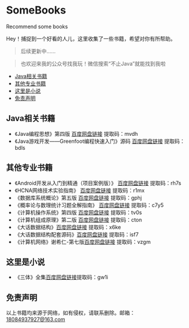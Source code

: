# SomeBooks
Recommend some books

Hey！捕捉到一个好看的人儿，这里收集了一些书籍，希望对你有所帮助。
>后续更新中……

>也欢迎来我的公众号找我玩！微信搜索“不止Java”就能找到我啦


* [Java相关书籍](#java相关书籍)
* [其他专业书籍](#其他专业书籍)
* [这里是小说](#这里是小说)
* [免责声明](#免责声明)


## Java相关书籍
- 《Java编程思想》第四版 [百度网盘链接](https://pan.baidu.com/s/13je_qC7gZ5A79mvEVlKz7Q ) 提取码：mvdh
- 《Java游戏开发——Greenfoot编程快速入门》源码 [百度网盘链接](https://pan.baidu.com/s/1Y4wNi336RS64QyZjshbyRw) 提取码：bdls
## 其他专业书籍
- 《Android开发从入门到精通（项目案例版）》 [百度网盘链接](https://pan.baidu.com/s/1eUYexktNfgpyHTJlQr591Q) 提取码：rh7s
- 《HCNA网络技术实验指南》 [百度网盘链接](https://pan.baidu.com/s/11G2qaY_5V0mDFizTV4IQAg) 提取码：r1mx
- 《数据库系统概论》第五版 [百度网盘链接](https://pan.baidu.com/s/1V4MkcFpiO3qSDJZXaC7B8g) 提取码：gphj
- 《概率论与数理统计习题全解指南》 [百度网盘链接](https://pan.baidu.com/s/18NOPHA-1yz1He_J9C9lCnQ) 提取码：c7y5
- 《计算机操作系统》第四版 [百度网盘链接](https://pan.baidu.com/s/1Ozt5T2oadEZJ9jq-_roWew) 提取码：tv0s
- 《计算机组成原理》第二版 [百度网盘链接](https://pan.baidu.com/s/1XxU_UJjhSpmHYKED6758xA) 提取码：cton
- 《大话数据结构》[百度网盘链接](https://pan.baidu.com/s/17a_bPq96bDytOlXtotGj4Q) 提取码：x6ke 
- 《大话数据结构配套源码》[百度网盘链接](https://pan.baidu.com/s/1vKU3mFU2tNtZ8fTajAEgNg) 提取码：isf7
- 《计算机网络》谢希仁-第七版[百度网盘链接](https://pan.baidu.com/s/1Usv55_DImAQtjGMjsQSW-Q) 提取码：vzgm
## 这里是小说
- 《三体》全集[百度网盘链接](https://pan.baidu.com/s/1iVhZVZG-y9XSzK9PIEsxqg)提取码：gw1i 
## 免责声明
以上书籍均来源于网络，如有侵权，请联系删除。邮箱：18084937927@163.com
